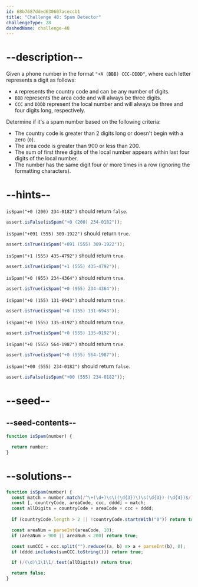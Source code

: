 ```yaml
---
id: 68b7687dded630607aceccb1
title: "Challenge 48: Spam Detector"
challengeType: 28
dashedName: challenge-48
---
```


# --description--

Given a phone number in the format `"+A (BBB) CCC-DDDD"`, where each letter represents a digit as follows:

- `A` represents the country code and can be any number of digits.
- `BBB` represents the area code and will always be three digits.
- `CCC` and `DDDD` represent the local number and will always be three and four digits long, respectively.

Determine if it's a spam number based on the following criteria:

- The country code is greater than 2 digits long or doesn't begin with a zero (`0`).
- The area code is greater than 900 or less than 200.
- The sum of first three digits of the local number appears within last four digits of the local number.
- The number has the same digit four or more times in a row (ignoring the formatting characters).

# --hints--

`isSpam("+0 (200) 234-0182")` should return `false`.

```js
assert.isFalse(isSpam("+0 (200) 234-0182"));
```

`isSpam("+091 (555) 309-1922")` should return `true`.

```js
assert.isTrue(isSpam("+091 (555) 309-1922"));
```

`isSpam("+1 (555) 435-4792")` should return `true`.

```js
assert.isTrue(isSpam("+1 (555) 435-4792"));
```

`isSpam("+0 (955) 234-4364")` should return `true`.

```js
assert.isTrue(isSpam("+0 (955) 234-4364"));
```

`isSpam("+0 (155) 131-6943")` should return `true`.

```js
assert.isTrue(isSpam("+0 (155) 131-6943"));
```

`isSpam("+0 (555) 135-0192")` should return `true`.

```js
assert.isTrue(isSpam("+0 (555) 135-0192"));
```

`isSpam("+0 (555) 564-1987")` should return `true`.

```js
assert.isTrue(isSpam("+0 (555) 564-1987"));
```

`isSpam("+00 (555) 234-0182")` should return `false`.

```js
assert.isFalse(isSpam("+00 (555) 234-0182"));
```

# --seed--

## --seed-contents--

```js
function isSpam(number) {

  return number;
}
```

# --solutions--

```js
function isSpam(number) {
  const match = number.match(/^\+(\d+)\s\((\d{3})\)\s(\d{3})-(\d{4})$/);
  const [, countryCode, areaCode, ccc, dddd] = match;
  const allDigits = countryCode + areaCode + ccc + dddd;
  
  if (countryCode.length > 2 || !countryCode.startsWith("0")) return true;

  const areaNum = parseInt(areaCode, 10);
  if (areaNum > 900 || areaNum < 200) return true;

  const sumCCC = ccc.split("").reduce((a, b) => a + parseInt(b), 0);
  if (dddd.includes(sumCCC.toString())) return true;

  if (/(\d)\1\1\1/.test(allDigits)) return true;

  return false;
}
```
